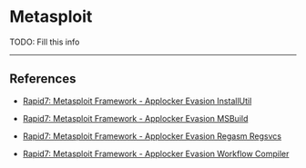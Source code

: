 # Metasploit

TODO: Fill this info

---
## References

- [Rapid7: Metasploit Framework - Applocker Evasion InstallUtil](https://github.com/rapid7/metasploit-framework/blob/master/documentation/modules/evasion/windows/applocker_evasion_install_util.md)

- [Rapid7: Metasploit Framework - Applocker Evasion MSBuild](https://github.com/rapid7/metasploit-framework/blob/master/documentation/modules/evasion/windows/applocker_evasion_msbuild.md)

- [Rapid7: Metasploit Framework - Applocker Evasion Regasm Regsvcs](https://github.com/rapid7/metasploit-framework/blob/master/documentation/modules/evasion/windows/applocker_evasion_regasm_regsvcs.md)

- [Rapid7: Metasploit Framework - Applocker Evasion Workflow Compiler](https://github.com/rapid7/metasploit-framework/blob/master/documentation/modules/evasion/windows/applocker_evasion_workflow_compiler.md)